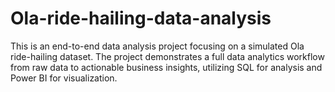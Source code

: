 # Ola-ride-hailing-data-analysis
This is an end-to-end data analysis project focusing on a simulated Ola ride-hailing dataset. The project demonstrates a full data analytics workflow from raw data to actionable business insights, utilizing SQL for analysis and Power BI for visualization.
